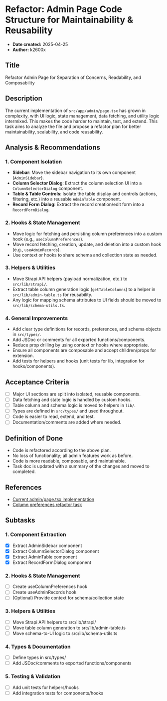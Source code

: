 # Refactor: Admin Page Code Structure for Maintainability & Reusability

- **Date created:** 2025-04-25
- **Author:** k2600x

## Title
Refactor Admin Page for Separation of Concerns, Readability, and Composability

## Description
The current implementation of `src/app/admin/page.tsx` has grown in complexity, with UI logic, state management, data fetching, and utility logic intermixed. This makes the code harder to maintain, test, and extend. This task aims to analyze the file and propose a refactor plan for better maintainability, scalability, and code reusability.

## Analysis & Recommendations

### 1. **Component Isolation**
- **Sidebar**: Move the sidebar navigation to its own component (`AdminSidebar`).
- **Column Selector Dialog**: Extract the column selection UI into a `ColumnSelectorDialog` component.
- **Table & Table Controls**: Isolate the table display and controls (actions, filtering, etc.) into a reusable `AdminTable` component.
- **Record Form Dialog**: Extract the record creation/edit form into a `RecordFormDialog`.

### 2. **Hooks & State Management**
- Move logic for fetching and persisting column preferences into a custom hook (e.g., `useColumnPreferences`).
- Move record fetching, creation, update, and deletion into a custom hook (e.g., `useAdminRecords`).
- Use context or hooks to share schema and collection state as needed.

### 3. **Helpers & Utilities**
- Move Strapi API helpers (payload normalization, etc.) to `src/lib/strapi/`.
- Extract table column generation logic (`getTableColumns`) to a helper in `src/lib/admin-table.ts` for reusability.
- Any logic for mapping schema attributes to UI fields should be moved to `src/lib/schema-utils.ts`.

### 4. **General Improvements**
- Add clear type definitions for records, preferences, and schema objects in `src/types/`.
- Add JSDoc or comments for all exported functions/components.
- Reduce prop drilling by using context or hooks where appropriate.
- Ensure all components are composable and accept children/props for extension.
- Add tests for helpers and hooks (unit tests for lib, integration for hooks/components).

## Acceptance Criteria
- [ ] Major UI sections are split into isolated, reusable components.
- [ ] Data fetching and state logic is handled by custom hooks.
- [ ] Table column and schema logic is moved to helpers in `lib/`.
- [ ] Types are defined in `src/types/` and used throughout.
- [ ] Code is easier to read, extend, and test.
- [ ] Documentation/comments are added where needed.

## Definition of Done
- Code is refactored according to the above plan.
- No loss of functionality; all admin features work as before.
- Code is more readable, composable, and maintainable.
- Task doc is updated with a summary of the changes and moved to completed.

## References
- [Current admin/page.tsx implementation](../src/app/admin/page.tsx)
- [Column preferences refactor task](completed/feature-column-preferences.md)

## Subtasks

### 1. Component Extraction
- [x] Extract AdminSidebar component
- [x] Extract ColumnSelectorDialog component
- [x] Extract AdminTable component
- [x] Extract RecordFormDialog component
<!-- All major UI sections extracted and working, TypeScript checks pass. -->

### 2. Hooks & State Management
- [ ] Create useColumnPreferences hook
- [ ] Create useAdminRecords hook
- [ ] (Optional) Provide context for schema/collection state

### 3. Helpers & Utilities
- [ ] Move Strapi API helpers to src/lib/strapi/
- [ ] Move table column generation to src/lib/admin-table.ts
- [ ] Move schema-to-UI logic to src/lib/schema-utils.ts

### 4. Types & Documentation
- [ ] Define types in src/types/
- [ ] Add JSDoc/comments to exported functions/components

### 5. Testing & Validation
- [ ] Add unit tests for helpers/hooks
- [ ] Add integration tests for components/hooks
